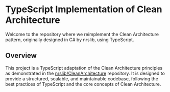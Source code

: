 # TypeScript Implementation of Clean Architecture
Welcome to the repository where we reimplement the Clean Architecture pattern, originally designed in C# by nrslib, using TypeScript.

## Overview
This project is a TypeScript adaptation of the Clean Architecture principles as demonstrated in the [nrslib/CleanArchitecture](https://github.com/nrslib/CleanArchitecture) repository. It is designed to provide a structured, scalable, and maintainable codebase, following the best practices of TypeScript and the core concepts of Clean Architecture.

